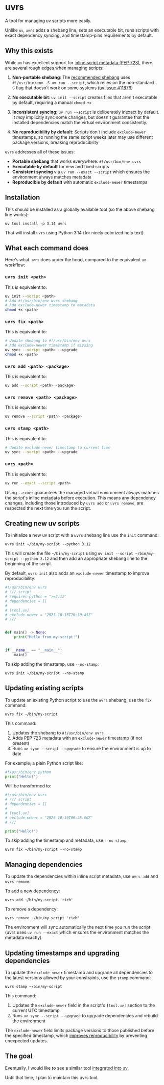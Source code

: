 # uvrs

A tool for managing uv scripts more easily.

Unlike `uv`, `uvrs` adds a shebang line, sets an executable bit, runs scripts with exact dependency syncing, and timestamp-pins requirements by default.


## Why this exists

While `uv` has excellent support for [inline script metadata (PEP 723)][PEP 723], there are several rough edges when managing scripts:

1. **Non-portable shebang**: The [recommended shebang][uv shebang] uses `#!/usr/bin/env -S uv run --script`, which relies on the non-standard `-S` flag that doesn't work on some systems ([uv issue #11876][11876])

2. **No executable bit**: `uv init --script` creates files that aren't executable by default, requiring a manual `chmod +x`

3. **Inconsistent syncing**: `uv run --script` is deliberately inexact by default. It *may* implicitly sync some changes, but doesn't guarantee that the installed dependencies match the virtual environment consistently.

4. **No reproducibility by default**: Scripts don't include `exclude-newer` timestamps, so running the same script weeks later may use different package versions, breaking reproducibility

`uvrs` addresses all of these issues:

- **Portable shebang** that works everywhere: `#!/usr/bin/env uvrs`
- **Executable by default** for new and fixed scripts
- **Consistent syncing** via `uv run --exact --script` which ensures the environment always matches metadata
- **Reproducible by default** with automatic `exclude-newer` timestamps


## Installation

This should be installed as a globally available tool (so the above shebang line works):

```console
uv tool install -p 3.14 uvrs
```

That will install `uvrs` using Python 3.14 (for nicely colorized help text).


## What each command does

Here's what `uvrs` does under the hood, compared to the equivalent `uv` workflow:

### `uvrs init <path>`

This is equivalent to:

```bash
uv init --script <path>
# Add #!/usr/bin/env uvrs shebang
# Add exclude-newer timestamp to metadata
chmod +x <path>
```

### `uvrs fix <path>`

This is equivalent to:

```bash
# Update shebang to #!/usr/bin/env uvrs
# Add exclude-newer timestamp if missing
uv sync --script <path> --upgrade
chmod +x <path>
```

### `uvrs add <path> <package>`

This is equivalent to:

```bash
uv add --script <path> <package>
```

### `uvrs remove <path> <package>`

This is equivalent to:

```bash
uv remove --script <path> <package>
```

### `uvrs stamp <path>`

This is equivalent to:

```bash
# Update exclude-newer timestamp to current time
uv sync --script <path> --upgrade
```

### `uvrs <path>`

This is equivalent to:

```bash
uv run --exact --script <path>
```

Using `--exact` guarantees the managed virtual environment always matches the script's inline metadata before execution.
This means any dependency changes, including those introduced by `uvrs add` or `uvrs remove`, are respected the next time you run the script.


## Creating new uv scripts

To initialize a new uv script with a `uvrs` shebang line use the `init` command:

```console
uvrs init ~/bin/my-script --python 3.12
```

This will create the file `~/bin/my-script` using `uv init --script ~/bin/my-script --python 3.12` and then add an appropriate shebang line to the beginning of the script.

By default, `uvrs init` also adds an `exclude-newer` timestamp to improve reproducibility:

```python
#!/usr/bin/env uvrs
# /// script
# requires-python = ">=3.12"
# dependencies = []
#
# [tool.uv]
# exclude-newer = "2025-10-15T20:30:45Z"
# ///


def main() -> None:
    print("Hello from my-script!")


if __name__ == "__main__":
    main()
```

To skip adding the timestamp, use `--no-stamp`:

```console
uvrs init ~/bin/my-script --no-stamp
```


## Updating existing scripts

To update an existing Python script to use the `uvrs` shebang, use the `fix` command:

```console
uvrs fix ~/bin/my-script
```

This command:

1. Updates the shebang to `#!/usr/bin/env uvrs`
2. Adds PEP 723 metadata with an `exclude-newer` timestamp (if not present)
3. Runs `uv sync --script --upgrade` to ensure the environment is up to date

For example, a plain Python script like:

```python
#!/usr/bin/env python
print("Hello!")
```

Will be transformed to:

```python
#!/usr/bin/env uvrs
# /// script
# dependencies = []
#
# [tool.uv]
# exclude-newer = "2025-10-16T00:25:00Z"
# ///

print("Hello!")
```

To skip adding the timestamp and metadata, use `--no-stamp`:

```console
uvrs fix ~/bin/my-script --no-stamp
```


## Managing dependencies

To update the dependencies within inline script metadata, use `uvrs add` and `uvrs remove`.

To add a new dependency:

```console
uvrs add ~/bin/my-script 'rich'
```

To remove a dependency:

```console
uvrs remove ~/bin/my-script 'rich'
```

The environment will sync automatically the next time you run the script (uvrs uses `uv run --exact` which ensures the environment matches the metadata exactly).


## Updating timestamps and upgrading dependencies

To update the `exclude-newer` timestamp and upgrade all dependencies to the latest versions allowed by your constraints, use the `stamp` command:

```console
uvrs stamp ~/bin/my-script
```

This command:

1. Updates the `exclude-newer` field in the script's `[tool.uv]` section to the current UTC timestamp
2. Runs `uv sync --script --upgrade` to upgrade dependencies and rebuild the environment

The `exclude-newer` field limits package versions to those published before the specified timestamp, which [improves reproducibility](https://docs.astral.sh/uv/guides/scripts/#improving-reproducibility) by preventing unexpected updates.


## The goal

Eventually, I would like to see a similar tool [integrated into uv][16241].

Until that time, I plan to maintain this uvrs tool.


[PEP 723]: https://peps.python.org/pep-0723/
[uv shebang]: https://docs.astral.sh/uv/guides/scripts/#using-a-shebang-to-create-an-executable-file
[11876]: https://github.com/astral-sh/uv/issues/11876
[16241]: https://github.com/astral-sh/uv/issues/16241
